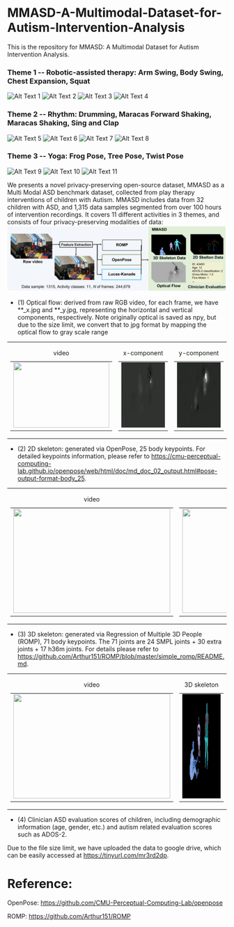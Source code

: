 # MMASD-A-Multimodal-Dataset-for-Autism-Intervention-Analysis

This is the repository for MMASD: A Multimodal Dataset for Autism Intervention Analysis.

### Theme 1 -- Robotic-assisted therapy: Arm Swing, Body Swing, Chest Expansion, Squat
<img src="sample_data/sq_20583_D16_000.gif" alt="Alt Text 1" width="200" height="150"> <img src="sample_data/sq_20583_D16_000.gif" alt="Alt Text 2" width="200" height="150"> <img src="sample_data/sq_20583_D16_000.gif" alt="Alt Text 3" width="200" height="150"> <img src="sample_data/sq_20583_D16_000.gif" alt="Alt Text 4" width="200" height="150">

### Theme 2 -- Rhythm: Drumming, Maracas Forward Shaking, Maracas Shaking, Sing and Clap
<img src="sample_data/sq_20583_D16_000.gif" alt="Alt Text 5" width="200" height="150"> <img src="sample_data/sq_20583_D16_000.gif" alt="Alt Text 6" width="200" height="150"> <img src="sample_data/sq_20583_D16_000.gif" alt="Alt Text 7" width="200" height="150"> <img src="sample_data/sq_20583_D16_000.gif" alt="Alt Text 8" width="200" height="150">

### Theme 3 -- Yoga: Frog Pose, Tree Pose, Twist Pose
<img src="sample_data/sq_20583_D16_000.gif" alt="Alt Text 9" width="200" height="150"> <img src="sample_data/sq_20583_D16_000.gif" alt="Alt Text 10" width="200" height="150"> <img src="sample_data/sq_20583_D16_000.gif" alt="Alt Text 11" width="200" height="150">

We presents a novel privacy-preserving open-source dataset, MMASD as a Multi Modal ASD benchmark dataset, collected from play therapy interventions of children with Autism. 
MMASD includes data from 32 children with ASD, and 1,315 data samples segmented from over 100 hours of intervention recordings.
It covers 11 different activities in 3 themes, and consists of four privacy-preserving modalities of data: 
![4 different modalities](./sample_data/Teaser_3.jpg)

- (1) Optical flow: derived from raw RGB video, for each frame, we have **_x.jpg and **_y.jpg, representing the horizontal and vertical components, respectively. Note originally optical is saved as npy, but due to the size limit, we convert that to jpg format by mapping the optical flow to gray scale range

<table>
  <tr>
     <td>
      <table>
        <caption>video</caption>
        <tr>
          <td><img src="sample_data/sq_20583_D16_000.gif" width="220" height="150"></td>
        </tr>
      </table>
    </td>
    <td>
      <table>
        <caption>x-component</caption>
        <tr>
          <td><img src="sample_data/sq_20583_D16_000_x.gif" width="220" height="150"></td>
        </tr>
      </table>
    </td>
    <td>
      <table>
        <caption>y-component</caption>
        <tr>
          <td><img src="sample_data/sq_20583_D16_000_y.gif" width="220" height="150"></td>
        </tr>
      </table>
    </td>
  </tr>
</table>



- (2) 2D skeleton: generated via OpenPose, 25 body keypoints. For detailed keypoints information, please refer to https://cmu-perceptual-computing-lab.github.io/openpose/web/html/doc/md_doc_02_output.html#pose-output-format-body_25.

<table>
  <tr>
    <td>
      <table>
        <caption>video</caption>
        <tr>
          <td><img src="sample_data/sq_20583_D16_000.gif" width="360" height="240"></td>
        </tr>
      </table>
    </td>
    <td>
      <table>
        <caption>2D skeleton</caption>
        <tr>
          <td><img src="sample_data/sq_20583_D16_000_y_2d.gif" width="360" height="240"></td>
        </tr>
      </table>
    </td>
  </tr>
</table>

- (3) 3D skeleton: generated via Regression of Multiple 3D People (ROMP), 71 body keypoints. The 71 joints are 24 SMPL joints + 30 extra joints + 17 h36m joints. For details please refer to https://github.com/Arthur151/ROMP/blob/master/simple_romp/README.md.

<table>
  <tr>
    <td>
      <table>
        <caption>video</caption>
        <tr>
          <td><img src="sample_data/sq_20583_D16_000.gif" width="360" height="240"></td>
        </tr>
      </table>
    </td>
    <td>
      <table>
        <caption>3D skeleton</caption>
        <tr>
          <td><img src="sample_data/sq_20583_D16_000_3d.gif" width="360" height="240"></td>
        </tr>
      </table>
    </td>
  </tr>
</table>

- (4) Clinician ASD evaluation scores of children, including demographic information (age, gender, etc.) and autism related evaluation scores such as ADOS-2.

Due to the file size limit, we have uploaded the data to google drive, which can be easily accessed at https://tinyurl.com/mr3rd2dp.


# Reference:

OpenPose: https://github.com/CMU-Perceptual-Computing-Lab/openpose

ROMP: https://github.com/Arthur151/ROMP


